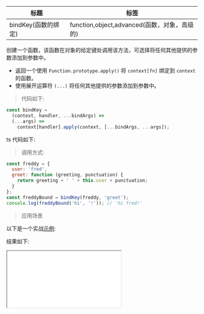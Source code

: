 | 标题                | 标签                                         |
| ------------------- | -------------------------------------------- |
| bindKey(函数的绑定) | function,object,advanced(函数，对象，高级的) |

创建一个函数，该函数在对象的给定键处调用该方法，可选择将任何其他提供的参数添加到参数中。

- 返回一个使用 `Function.prototype.apply()` 将 `context[fn]` 绑定到 `context` 的函数。
- 使用展开运算符 `(...)` 将任何其他提供的参数添加到参数中。

> 代码如下:

```js
const bindKey =
  (context, handler, ...bindArgs) =>
  (...args) =>
    context[handler].apply(context, [...bindArgs, ...args]);
```

ts 代码如下:

<div class="code-editor" data-url="codes/javascript/ts/bind-key.ts" data-language="typescript"></div>

> 调用方式:

```js
const freddy = {
  user: 'fred',
  greet: function (greeting, punctuation) {
    return greeting + ' ' + this.user + punctuation;
  }
};
const freddyBound = bindKey(freddy, 'greet');
console.log(freddyBound('hi', '!')); // 'hi fred!'
```

> 应用场景

以下是一个实战<a href="codes/javascript/html/bind-key.html" target="_blank" rel="noopener noreferrer">示例</a>:

<div class="code-editor" data-url="codes/javascript/html/bind-key.html" data-language="html"></div>

结果如下:

<iframe src="codes/javascript/html/bind-key.html"></iframe>
